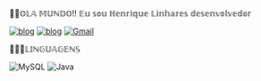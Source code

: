 👦🏾𝕆𝕃𝔸 𝕄𝕌ℕ𝔻𝕆!! 𝔼𝕦 𝕤𝕠𝕦 ℍ𝕖𝕟𝕣𝕚𝕢𝕦𝕖 𝕃𝕚𝕟𝕙𝕒𝕣𝕖𝕤 𝕕𝕖𝕤𝕖𝕟𝕧𝕠𝕝𝕧𝕖𝕕𝕠𝕣 

[![blog](https://img.shields.io/badge/LinkedIn-0077B5?style=for-the-badge&logo=linkedin&logoColor=white)](https://www.linkedin.com/in/henrique-linhares-20b6a1284/?utm_source=share&utm_campaign=share_via&utm_content=profile&utm_medium=android_app) [![blog](https://img.shields.io/badge/Instagram-E4405F.svg?style=for-the-badge&logo=Instagram&logoColor=white)](https://www.instagram.com/linhares_hrq/) [![Gmail](https://img.shields.io/badge/Gmail-333333?style=for-the-badge&logo=gmail&logoColor=red)](mailto:linhareshenrique4@gmail.com)

👨🏾‍💻𝕃𝕀ℕ𝔾𝕌𝔸𝔾𝔼ℕ𝕊

![MySQL](https://img.shields.io/badge/MySQL-00000F?style=for-the-badge&logo=mysql&logoColor=white) ![Java](https://img.shields.io/badge/java-%23ED8B00.svg?style=for-the-badge&logo=openjdk&logoColor=white) 
